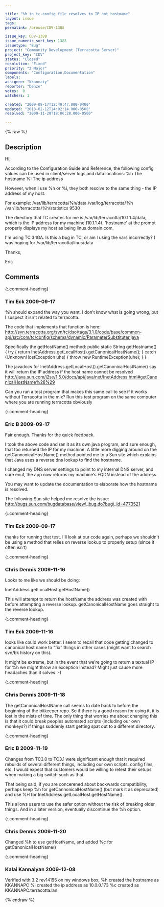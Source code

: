 ```yaml
---

title: "%h in tc-config file resolves to IP not hostname"
layout: issue
tags: 
permalink: /browse/CDV-1388

issue_key: CDV-1388
issue_numeric_sort_key: 1388
issuetype: "Bug"
project: "Community Development (Terracotta Server)"
project_key: "CDV"
status: "Closed"
resolution: "Fixed"
priority: "2 Major"
components: "Configuration,Documentation"
labels: 
assignee: "kkannaiy"
reporter: "benze"
votes:  0
watchers: 1

created: "2009-09-17T12:49:47.000-0400"
updated: "2013-02-12T14:02:14.000-0500"
resolved: "2009-11-20T18:06:28.000-0500"

---
```




{% raw %}



## Description

<div markdown="1" class="description">

Hi,

According to the Configuration Guide and Reference, the following config values can be used in client/server logs and data locations:
%h The hostname
%i The ip address

However, when I use %h or %i, they both resolve to the same thing - the IP address of my host.

For example:
<server host="linus.domain.com" name="linus">
<data>/var/lib/terracotta/%h/data</data>
<logs>/var/log/terracotta/%h</logs>
<statistics>/var/lib/terracotta/%h/statistics</statistics>
<l2-group-port>9530</l2-group-port>
</server>

The directory that TC creates for me is /var/lib/terracotta/10.1.1.4/data, which is the IP address for my machine (10.1.1.4). 'hostname' at the prompt properly displays my host as being linus.domain.com.

I'm using TC 3.1GA. Is this a bug in TC, or am I using the vars incorrectly? I was hoping for /var/lib/terracotta/linus/data

Thanks,

Eric


</div>

## Comments


{:.comment-heading}
### **Tim Eck** <span class="date">2009-09-17</span>

<div markdown="1" class="comment">

%h should expand the way you want. I don't know what is going wrong, but I suspect it isn't related to terracotta. 

The code that implements that function is here:
http://svn.terracotta.org/svn/tc/dso/tags/3.1.0/code/base/common-api/src/com/tc/config/schema/dynamic/ParameterSubstituter.java

Specifically the getHostName() method: 
public static String getHostname() \{
    try {
      return InetAddress.getLocalHost().getCanonicalHostName();
    } catch (UnknownHostException uhe) {
      throw new RuntimeException(uhe);
    }
  \}

The javadocs for InetAddress.getLocalHost().getCanonicalHostName() say it will return the IP address if the host name cannot be resolved
http://java.sun.com/j2se/1.5.0/docs/api/java/net/InetAddress.html#getCanonicalHostName%28%29

Can you run a test program that makes this same call to see if it works without Terracotta in the mix? Run this test program on the same computer where you are running terracotta obviously





</div>


{:.comment-heading}
### **Eric B** <span class="date">2009-09-17</span>

<div markdown="1" class="comment">

Fair enough.  Thanks for the quick feedback.

I took the above code and ran it as its own java program, and sure enough, that too returned the IP for my machine.  A little more digging around on the getCannonicalHostName() method pointed me to a Sun site which explains that Java uses a reverse dns lookup to find the hostname.

I changed my DNS server settings to point to my internal DNS server, and sure enuf, the app now returns my machine's FQDN instead of the address.

You may want to update the documentation to elaborate how the hostname is resolved.

The following Sun site helped me resolve the issue: http://bugs.sun.com/bugdatabase/view\_bug.do?bug\_id=4773521


</div>


{:.comment-heading}
### **Tim Eck** <span class="date">2009-09-17</span>

<div markdown="1" class="comment">

thanks for running that test. I'll look at our code again, perhaps we shouldn't be using a method that relies on reverse lookup to properly setup (since it often isn't)


</div>


{:.comment-heading}
### **Chris Dennis** <span class="date">2009-11-16</span>

<div markdown="1" class="comment">

Looks to me like we should be doing:

InetAddress.getLocalHost.getHostName()

This will attempt to return the hostName the address was created with before attempting a reverse lookup.  getCanonicalHostName goes straight to the reverse lookup.

</div>


{:.comment-heading}
### **Tim Eck** <span class="date">2009-11-16</span>

<div markdown="1" class="comment">

looks like could work better. I seem to recall that code getting changed to canonical host name to "fix" things in other cases (might want to search svn/bk history on this). 

It might be extreme, but in the event that we're going to return a textual IP for %h we might throw an exception instead? Might just cause more headaches than it solves :-)


</div>


{:.comment-heading}
### **Chris Dennis** <span class="date">2009-11-18</span>

<div markdown="1" class="comment">

The getCanonicalHostName call seems to date back to before the beginning of the bitkeeper repo.  So if there is a good reason for using it, it is lost in the mists of time.  The only thing that worries me about changing this is that it could break peoples automated scripts (including our own monkeys?) if things suddenly start getting spat out to a different directory.

</div>


{:.comment-heading}
### **Eric B** <span class="date">2009-11-19</span>

<div markdown="1" class="comment">

Changes from TC3.0 to TC3.1 were significant enough that it required rebuilds of several different things, including our own scripts, config files, etc.  I would expect that customers would be willing to retest their setups when making a big switch such as that.

That being said, if you are concerened about backwards compatibility, perhaps keep %h for getCannonicalHostName() (but mark it as deprecated) and use %H for InetAddress.getLocalHost.getHostName().

This allows users to use the safer option without the risk of breaking older things.  And in a later version, eventually discontinue the %h option.



</div>


{:.comment-heading}
### **Chris Dennis** <span class="date">2009-11-20</span>

<div markdown="1" class="comment">

Changed %h to use getHostName, and added %c for getCanonicalHostName()

</div>


{:.comment-heading}
### **Kalai Kannaiyan** <span class="date">2009-12-08</span>

<div markdown="1" class="comment">

Verified with 3.2 rev14155 on my windows box, 
%h created the hostname as KKANNAPC
%i created the ip address as 10.0.0.173
%c created as KKANNAPC.terracotta.lan.

</div>



{% endraw %}

